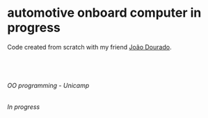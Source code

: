 # automotive onboard computer in progress


Code created from scratch with my friend [João Dourado](https://github.com/JVDourado).
</br>
</br>
</br>
</br>

###### OO programming - Unicamp 
###### In progress
